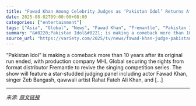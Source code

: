 ```yaml
---
title: "Fawad Khan Among Celebrity Judges as ‘Pakistan Idol’ Returns After Decade-Long Hiatus (EXCLUSIVE)"
date: 2025-08-02T09:00:00+08:00
categories: ["entertainment"]
tags: ["Asia", "Global", "News", "Fawad Khan", "Fremantle", "Pakistan Idol"]
summary: "&#8220;Pakistan Idol&#8221; is making a comeback more than 10 years after its original run ended, with production company MHL Global securing the rights from format distributor Fremantle to revive the"
source_url: "https://variety.com/2025/tv/news/fawad-khan-judge-pakistan-idol-returns-1236476805/"
---
```


&#8220;Pakistan Idol&#8221; is making a comeback more than 10 years after its original run ended, with production company MHL Global securing the rights from format distributor Fremantle to revive the singing competition series. The show will feature a star-studded judging panel including actor Fawad Khan, singer Zeb Bangash, qawwali artist Rahat Fateh Ali Khan, and [&#8230;]

---

*来源: [原文链接](https://variety.com/2025/tv/news/fawad-khan-judge-pakistan-idol-returns-1236476805/)*

